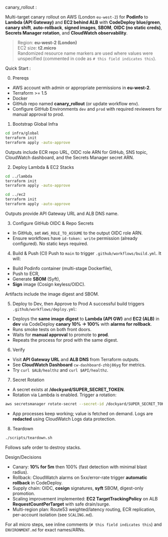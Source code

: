 canary_rollout :

Multi-target canary rollout on AWS (London `eu-west-2`) for **Podinfo** to **Lambda (API Gateway)** and **EC2 behind ALB** with **CodeDeploy blue/green**, **canary shift**, **auto-rollback**, **signed images**, **SBOM**, **OIDC (no static creds)**, **Secrets Manager rotation**, and **CloudWatch observability**.

> Region: **eu-west-2 (London)**  
> EC2 size: **t2.micro**  
> Randomized resource name markers are used where values were unspecified (commented in code as `# this field indicates this`).

Quick Start :

 0) Prereqs
- AWS account with admin or appropriate permissions in **eu-west-2**.
- Terraform >= 1.5
- Docker
- GitHub repo named **canary_rollout** (or update workflow env).  
- Configure GitHub Environments `dev` and `prod` with required reviewers for manual approval to prod.

1) Bootstrap Global Infra
```bash
cd infra/global
terraform init
terraform apply -auto-approve
```
Outputs include ECR repo URL, OIDC role ARN for GitHub, SNS topic, CloudWatch dashboard, and the Secrets Manager secret ARN.

 2) Deploy Lambda & EC2 Stacks
```bash
cd ../lambda
terraform init
terraform apply -auto-approve

cd ../ec2
terraform init
terraform apply -auto-approve
```
Outputs provide API Gateway URL and ALB DNS name.

3) Configure GitHub OIDC & Repo Secrets
- In GitHub, set `AWS_ROLE_TO_ASSUME` to the output OIDC role ARN.
- Ensure workflows have `id-token: write` permission (already configured). No static keys required.

4) Build & Push (CI)
Push to `main` to trigger `.github/workflows/build.yml`. It will:
- Build Podinfo container (multi-stage Dockerfile),
- Push to ECR,
- Generate **SBOM** (Syft),
- **Sign** image (Cosign keyless/OIDC).

Artifacts include the image digest and SBOM.

5) Deploy to Dev, then Approve to Prod
A successful build triggers `.github/workflows/deploy.yml`:
- Deploys the **same image digest** to **Lambda (API GW)** and **EC2 (ALB)** in **dev** via CodeDeploy **canary 10% → 100%** with **alarms for rollback**.
- Runs smoke tests on both front doors.
- Waits for **manual approval** to promote to **prod**.  
- Repeats the process for prod with the same digest.

6) Verify
- Visit **API Gateway URL** and **ALB DNS** from Terraform outputs.
- See **CloudWatch Dashboard** `cw-dashboard-zhbj86yg` for metrics.
- Try `curl $ALB/healthz` and `curl $API/healthz`.

7) Secret Rotation
- A secret exists at **/dockyard/SUPER_SECRET_TOKEN**.
- Rotation via Lambda is enabled. Trigger a rotation:
```bash
aws secretsmanager rotate-secret --secret-id /dockyard/SUPER_SECRET_TOKEN --region eu-west-2
```
- App processes keep working; value is fetched on demand. Logs are **redacted** using CloudWatch Logs data protection.

8) Teardown
```bash
./scripts/teardown.sh
```
Follows safe order to destroy stacks.

Design/Decisions
- Canary: **10% for 5m** then 100% (fast detection with minimal blast radius).
- Rollback: CloudWatch alarms on 5xx/error-rate trigger **automatic rollback** in CodeDeploy.
- Supply chain: OIDC, **cosign** signatures, **syft** SBOM, digest-only promotion.
- Scaling improvement implemented: **EC2 TargetTrackingPolicy** on ALB **RequestCountPerTarget** with safe drain/surge.
- Multi-region plan: Route53 weighted/latency routing, ECR replication, per-account isolation (see `SCALING.md`).

For all micro steps, see inline comments (`# this field indicates this`) and `ENVIRONMENT.md` for exact names/ARNs.
